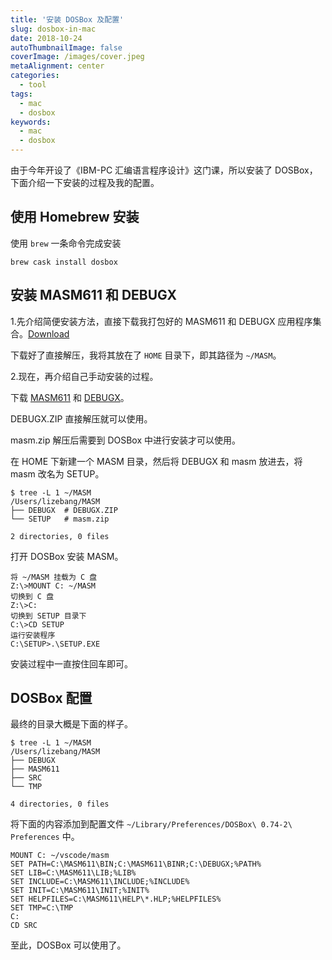 ```yaml
---
title: '安装 DOSBox 及配置'
slug: dosbox-in-mac
date: 2018-10-24
autoThumbnailImage: false
coverImage: /images/cover.jpeg
metaAlignment: center
categories:
  - tool
tags:
  - mac
  - dosbox
keywords:
  - mac
  - dosbox
---
```


由于今年开设了《IBM-PC 汇编语言程序设计》这门课，所以安装了 DOSBox，下面介绍一下安装的过程及我的配置。

<!--more-->

## 使用 Homebrew 安装

使用 `brew` 一条命令完成安装

```shell
brew cask install dosbox
```

## 安装 MASM611 和 DEBUGX

1.先介绍简便安装方法，直接下载我打包好的 MASM611 和 DEBUGX 应用程序集合。[Download](/file/MASM.ZIP)

下载好了直接解压，我将其放在了 `HOME` 目录下，即其路径为 `~/MASM`。

2.现在，再介绍自己手动安装的过程。

下载 [MASM611](http://web.cecs.pdx.edu/~bjorn/masm/masm.zip) 和 [DEBUGX](https://sites.google.com/site/pcdosretro/enhdebug/DEBUGX.ZIP?attredirects=0)。

DEBUGX.ZIP 直接解压就可以使用。

masm.zip 解压后需要到 DOSBox 中进行安装才可以使用。

在 HOME 下新建一个 MASM 目录，然后将 DEBUGX 和 masm 放进去，将 masm 改名为 SETUP。

```shell
$ tree -L 1 ~/MASM
/Users/lizebang/MASM
├── DEBUGX  # DEBUGX.ZIP
└── SETUP   # masm.zip

2 directories, 0 files
```

打开 DOSBox 安装 MASM。

```shell
将 ~/MASM 挂载为 C 盘
Z:\>MOUNT C: ~/MASM
切换到 C 盘
Z:\>C:
切换到 SETUP 目录下
C:\>CD SETUP
运行安装程序
C:\SETUP>.\SETUP.EXE
```

安装过程中一直按住回车即可。

## DOSBox 配置

最终的目录大概是下面的样子。

```shell
$ tree -L 1 ~/MASM
/Users/lizebang/MASM
├── DEBUGX
├── MASM611
├── SRC
└── TMP

4 directories, 0 files
```

将下面的内容添加到配置文件 `~/Library/Preferences/DOSBox\ 0.74-2\ Preferences` 中。

```config
MOUNT C: ~/vscode/masm
SET PATH=C:\MASM611\BIN;C:\MASM611\BINR;C:\DEBUGX;%PATH%
SET LIB=C:\MASM611\LIB;%LIB%
SET INCLUDE=C:\MASM611\INCLUDE;%INCLUDE%
SET INIT=C:\MASM611\INIT;%INIT%
SET HELPFILES=C:\MASM611\HELP\*.HLP;%HELPFILES%
SET TMP=C:\TMP
C:
CD SRC
```

至此，DOSBox 可以使用了。
